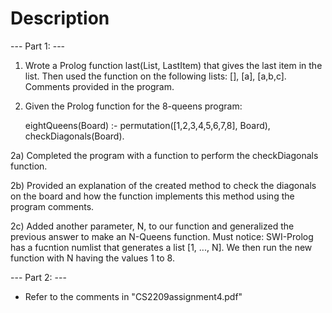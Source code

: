 # Description 

--- Part 1: ---

1) Wrote a Prolog function last(List, LastItem) that gives the last item in the list. 
   Then used the function on the following lists: [], [a], [a,b,c]. Comments provided
   in the program.

2) Given the Prolog function for the 8-queens program:

   eightQueens(Board) :- permutation([1,2,3,4,5,6,7,8], Board), checkDiagonals(Board).
  
2a) Completed the program with a function to perform the checkDiagonals function. 

2b) Provided an explanation of the created method to check the diagonals on the board and
    how the function implements this method using the program comments.

2c) Added another parameter, N, to our function and generalized the previous answer to 
    make an N-Queens function. Must notice: SWI-Prolog has a fucntion numlist that
    generates a list [1, ..., N]. We then run the new function with N having the
    values 1 to 8.
    
--- Part 2: ---

* Refer to the comments in "CS2209assignment4.pdf"
    
